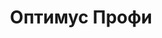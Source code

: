 ---
title: Оптимус Профи
text: Магазин профессиональной косметики и средств по уходу за кожей и волосами
image:
  src: "/projects/proff_optimus.avif"
  alt: "Оптимус Профи"
  width: 1360
  height: "auto"
  format: "avif"
tags: 1С, Брендинг, Веб-дизайн, E-commerce, SEO, Контент
link: https://proff-optimus.ru
---